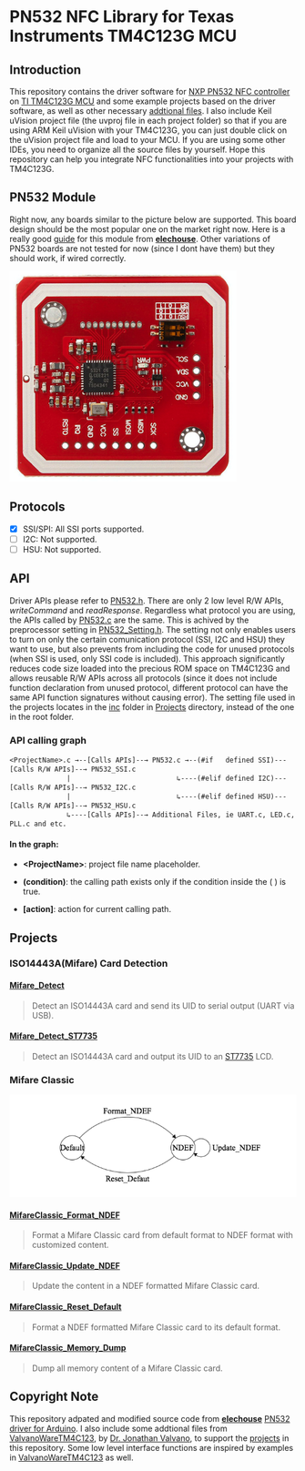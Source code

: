 # PN532 NFC Library for Texas Instruments TM4C123G MCU

## Introduction
This repository contains the driver software for [NXP PN532 NFC controller](https://www.nxp.com/docs/en/user-guide/141520.pdf) on [TI TM4C123G MCU](http://www.ti.com/lit/ds/symlink/tm4c123gh6pm.pdf) and some example projects based on the driver software, as well as other necessary [addtional files](Projects/inc). I also include Keil uVision project file (the uvproj file in each project folder) so that if you are using ARM Keil uVision with your TM4C123G, you can just double click on the uVision project file and load to your MCU. If you are using some other IDEs, you need to organize all the source files by yourself. Hope this repository can help you integrate NFC functionalities into your projects with TM4C123G. 

## PN532 Module
Right now, any boards similar to the picture below are supported. This board design should be the most popular one on the market right now. Here is a really good [guide](https://dangerousthings.com/wp-content/uploads/PN532_Manual_V3-1.pdf) for this module from [**elechouse**](http://www.elechouse.com). Other variations of PN532 boards are not tested for now (since I dont have them) but they should work, if wired correctly. 

![PN532 Board](Images/PN532.png)

## Protocols
- [x] SSI/SPI: All SSI ports supported.
- [ ] I2C: Not supported.
- [ ] HSU: Not supported.

## API
Driver APIs please refer to [PN532.h](PN532/PN532.h). There are only 2 low level R/W APIs, *writeCommand* and *readResponse*. Regardless what protocol you are using, the APIs called by [PN532.c](PN532/PN532.c) are the same. This is achived by the preprocessor setting in [PN532_Setting.h](PN532_Setting.h). The setting not only enables users to turn on only the certain comunication protocol (SSI, I2C and HSU) they want to use, but also prevents from including the code for unused protocols (when SSI is used, only SSI code is included). This approach significantly reduces code size loaded into the precious ROM space on TM4C123G and allows reusable R/W APIs across all protocols (since it does not include function declaration from unused protocol, different protocol can have the same API function signatures without causing error). The setting file used in the projects locates in the [inc](Projects/inc) folder in [Projects](Projects) directory, instead of the one in the root folder. 

### API calling graph

    <ProjectName>.c →--[Calls APIs]--→ PN532.c →--(#if   defined SSI)---[Calls R/W APIs]--→ PN532_SSI.c
                  |                          ↳----(#elif defined I2C)---[Calls R/W APIs]--→ PN532_I2C.c
                  |                          ↳----(#elif defined HSU)---[Calls R/W APIs]--→ PN532_HSU.c
                  ↳----[Calls APIs]--→ Additional Files, ie UART.c, LED.c, PLL.c and etc.    

#### In the graph: 
- **\<ProjectName\>**: project file name placeholder.  

- **(condition)**: the calling path exists only if the condition inside the ( ) is true.

- **\[action\]**: action for current calling path.

## Projects

### ISO14443A(Mifare) Card Detection
#### [Mifare_Detect](Projects/PN532_Mifare_Detect_4C123)
> Detect an ISO14443A card and send its UID to serial output (UART via USB).

#### [Mifare_Detect_ST7735](Projects/PN532_Mifare_Detect_ST7735_4C123)
> Detect an ISO14443A card and output its UID to an [ST7735](https://www.adafruit.com/product/358) LCD.

### Mifare Classic

![Mifare_Classic_Format_FSM](Images/Mifare_Classic_Format_FSM.png)

#### [MifareClassic_Format_NDEF](Projects/PN532_MifareClassic_Format_NDEF_4C123)
> Format a Mifare Classic card from default format to NDEF format with customized content.

#### [MifareClassic_Update_NDEF](Projects/PN532_MifareClassic_Update_NDEF_4C123)
> Update the content in a NDEF formatted Mifare Classic card.

#### [MifareClassic_Reset_Default](Projects/PN532_MifareClassic_Reset_Default_4C123)
> Format a NDEF formatted Mifare Classic card to its default format.

#### [MifareClassic_Memory_Dump](Projects/PN532_MifareClassic_Memory_Dump_4C123)
> Dump all memory content of a Mifare Classic card.

## Copyright Note
This repository adpated and modified source code from [**elechouse**](http://www.elechouse.com) [PN532 driver for Arduino]( https://github.com/elechouse/PN532.git). I also include some addtional files from [ValvanoWareTM4C123](http://edx-org-utaustinx.s3.amazonaws.com/UT601x/ValvanoWareTM4C123.zip?dl=1), by [Dr. Jonathan Valvano](http://users.ece.utexas.edu/~valvano/), to support the [projects](Projects) in this repository. Some low level interface functions are inspired by examples in [ValvanoWareTM4C123](http://edx-org-utaustinx.s3.amazonaws.com/UT601x/ValvanoWareTM4C123.zip?dl=1) as well.
